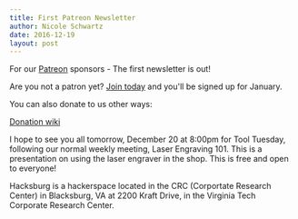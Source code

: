 ```yaml
---
title: First Patreon Newsletter
author: Nicole Schwartz
date: 2016-12-19
layout: post
---
```


For our [Patreon](https://www.patreon.com/Hacksburg/) sponsors - The first newsletter is out!

Are you not a patron yet? [Join today](https://www.patreon.com/Hacksburg/) and you'll be signed up for January.

You can also donate to us other ways:

[Donation wiki](https://wiki.hacksburg.org/donate)

I hope to see you all tomorrow, December 20 at 8:00pm for Tool Tuesday, following our normal weekly meeting, Laser Engraving 101. This is a presentation on using the laser engraver in the shop. This is free and open to everyone!

Hacksburg is a hackerspace located in the CRC (Corportate Research Center) in Blacksburg, VA at 2200 Kraft Drive, in the Virginia Tech Corporate Research Center.
